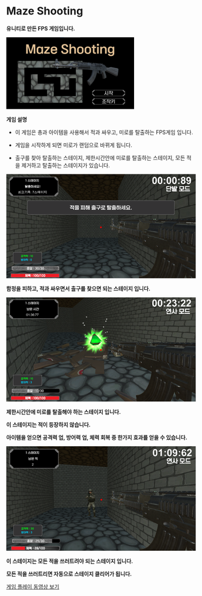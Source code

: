 # Maze Shooting
**유니티로 만든 FPS 게임입니다.**

![screenshot1](./img/1.png)

**게임 설명**

- 이 게임은 총과 아이템을 사용해서 적과 싸우고, 미로를 탈출하는 FPS게임 입니다.

- 게임을 시작하게 되면 미로가 랜덤으로 바뀌게 됩니다.

- 출구를 찾아 탈출하는 스테이지, 제한시간안에 미로를 탈출하는 스테이지, 모든 적을 제거하고 탈출하는 스테이지가 있습니다. 
 
![screenshot2](./img/2.png)

**함정을 피하고, 적과 싸우면서 출구를 찾으면 되는 스테이지 입니다.**

![screenshot3](./img/3.png)

**제한시간안에 미로를 탈출해야 하는 스테이지 입니다.**

**이 스테이지는 적이 등장하지 않습니다.**

**아이템을 얻으면 공격력 업, 방어력 업, 체력 회복 중 한가지 효과를 얻을 수 있습니다.**

![screenshot4](./img/4.png)

**이 스테이지는 모든 적을 쓰러트려야 되는 스테이지 입니다.**

**모든 적을 쓰러트리면 자동으로 스테이지 클리어가 됩니다.**

[게임 플레이 동영상 보기](https://www.youtube.com/watch?v=sxCOVBZ1EXU)
